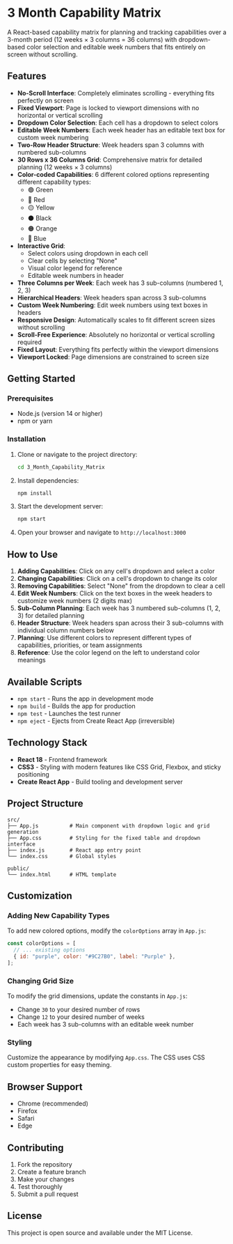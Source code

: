 # 3 Month Capability Matrix

A React-based capability matrix for planning and tracking capabilities over a 3-month period (12 weeks × 3 columns = 36 columns) with dropdown-based color selection and editable week numbers that fits entirely on screen without scrolling.

## Features

- **No-Scroll Interface**: Completely eliminates scrolling - everything fits perfectly on screen
- **Fixed Viewport**: Page is locked to viewport dimensions with no horizontal or vertical scrolling
- **Dropdown Color Selection**: Each cell has a dropdown to select colors
- **Editable Week Numbers**: Each week header has an editable text box for custom week numbering
- **Two-Row Header Structure**: Week headers span 3 columns with numbered sub-columns
- **30 Rows x 36 Columns Grid**: Comprehensive matrix for detailed planning (12 weeks × 3 columns)
- **Color-coded Capabilities**: 6 different colored options representing different capability types:
  - 🟢 Green
  - 🔴 Red
  - 🟡 Yellow
  - ⚫ Black
  - 🟠 Orange
  - 🔵 Blue
- **Interactive Grid**:
  - Select colors using dropdown in each cell
  - Clear cells by selecting "None"
  - Visual color legend for reference
  - Editable week numbers in header
- **Three Columns per Week**: Each week has 3 sub-columns (numbered 1, 2, 3)
- **Hierarchical Headers**: Week headers span across 3 sub-columns
- **Custom Week Numbering**: Edit week numbers using text boxes in headers
- **Responsive Design**: Automatically scales to fit different screen sizes without scrolling
- **Scroll-Free Experience**: Absolutely no horizontal or vertical scrolling required
- **Fixed Layout**: Everything fits perfectly within the viewport dimensions
- **Viewport Locked**: Page dimensions are constrained to screen size

## Getting Started

### Prerequisites

- Node.js (version 14 or higher)
- npm or yarn

### Installation

1. Clone or navigate to the project directory:

   ```bash
   cd 3_Month_Capability_Matrix
   ```

2. Install dependencies:

   ```bash
   npm install
   ```

3. Start the development server:

   ```bash
   npm start
   ```

4. Open your browser and navigate to `http://localhost:3000`

## How to Use

1. **Adding Capabilities**: Click on any cell's dropdown and select a color
2. **Changing Capabilities**: Click on a cell's dropdown to change its color
3. **Removing Capabilities**: Select "None" from the dropdown to clear a cell
4. **Edit Week Numbers**: Click on the text boxes in the week headers to customize week numbers (2 digits max)
5. **Sub-Column Planning**: Each week has 3 numbered sub-columns (1, 2, 3) for detailed planning
6. **Header Structure**: Week headers span across their 3 sub-columns with individual column numbers below
7. **Planning**: Use different colors to represent different types of capabilities, priorities, or team assignments
8. **Reference**: Use the color legend on the left to understand color meanings

## Available Scripts

- `npm start` - Runs the app in development mode
- `npm build` - Builds the app for production
- `npm test` - Launches the test runner
- `npm eject` - Ejects from Create React App (irreversible)

## Technology Stack

- **React 18** - Frontend framework
- **CSS3** - Styling with modern features like CSS Grid, Flexbox, and sticky positioning
- **Create React App** - Build tooling and development server

## Project Structure

```
src/
├── App.js          # Main component with dropdown logic and grid generation
├── App.css         # Styling for the fixed table and dropdown interface
├── index.js        # React app entry point
└── index.css       # Global styles

public/
└── index.html      # HTML template
```

## Customization

### Adding New Capability Types

To add new colored options, modify the `colorOptions` array in `App.js`:

```javascript
const colorOptions = [
  // ... existing options
  { id: "purple", color: "#9C27B0", label: "Purple" },
];
```

### Changing Grid Size

To modify the grid dimensions, update the constants in `App.js`:

- Change `30` to your desired number of rows
- Change `12` to your desired number of weeks
- Each week has 3 sub-columns with an editable week number

### Styling

Customize the appearance by modifying `App.css`. The CSS uses CSS custom properties for easy theming.

## Browser Support

- Chrome (recommended)
- Firefox
- Safari
- Edge

## Contributing

1. Fork the repository
2. Create a feature branch
3. Make your changes
4. Test thoroughly
5. Submit a pull request

## License

This project is open source and available under the MIT License.

